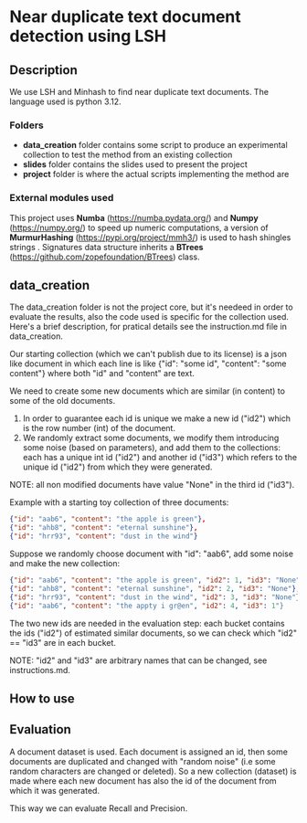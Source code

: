 # Near duplicate text document detection using LSH

## Description
We use LSH and Minhash to find near duplicate text documents.
The language used is python 3.12.

### Folders
- **data_creation** folder contains some script to produce an experimental collection to test the method
from an existing collection
- **slides** folder contains the slides used to present the project
- **project** folder is where the actual scripts implementing the method are

### External modules used
This project uses **Numba** (https://numba.pydata.org/) and **Numpy** (https://numpy.org/) to speed up numeric computations, a version of **MurmurHashing** (https://pypi.org/project/mmh3/) is used to hash shingles strings .
Signatures data structure inherits a **BTrees** (https://github.com/zopefoundation/BTrees) class.

## data_creation
The data_creation folder is not the project core, but it's needeed in order to evaluate the results, also the code used is specific for the collection used.
Here's a brief description, for pratical details see the instruction.md file in data_creation.

Our starting collection (which we can't publish due to its license) is a json like document in which each line is like
{"id": "some id", "content": "some content"} where both "id" and "content" are text.

We need to create some new documents which are similar (in content) to some of the old documents.
1) In order to guarantee each id is unique we make a new id ("id2") which is the row number (int) of the document.
2) We randomly extract some documents, we modify them introducing some noise (based on parameters), and add them to the collections: each has a unique int id ("id2") and another id ("id3") which refers to the unique id ("id2") from which they were generated.

NOTE: all non modified documents have value "None" in the third id ("id3").

Example with a starting toy collection of three documents:

```json
{"id": "aab6", "content": "the apple is green"},
{"id": "ahb8", "content": "eternal sunshine"},
{"id": "hrr93", "content": "dust in the wind"}
```
Suppose we randomly choose document with "id": "aab6", add some noise and make the new collection:

```json
{"id": "aab6", "content": "the apple is green", "id2": 1, "id3": "None"},
{"id": "ahb8", "content": "eternal sunshine", "id2": 2, "id3": "None"},
{"id": "hrr93", "content": "dust in the wind", "id2": 3, "id3": "None"},
{"id": "aab6", "content": "the appty i gr@en", "id2": 4, "id3": 1"}
```
The two new ids are needed in the evaluation step: each bucket contains the ids ("id2") of estimated similar documents, so we can check which "id2" == "id3" are in each bucket.

NOTE: "id2" and "id3" are arbitrary names that can be changed, see instructions.md.

## How to use


## Evaluation
A document dataset is used. Each document is assigned an id, then some documents are duplicated and changed with "random noise" (i.e some random characters are changed or deleted). So a new collection (dataset) is made where each new document has also the id of the document from which it was generated.

This way we can evaluate Recall and Precision.
